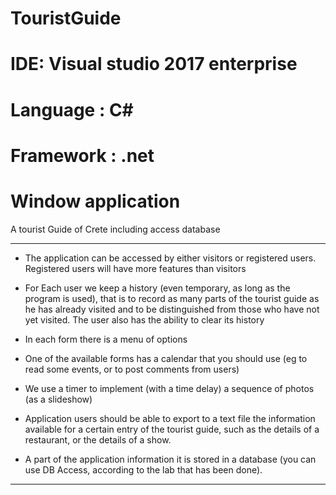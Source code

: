 # TouristGuide


# IDE: Visual studio 2017 enterprise

# Language : C#

# Framework : .net

# Window application

A tourist Guide of Crete including access database 

--------------------------------------
* The application can be accessed by either visitors or registered users.  
 Registered users will have more features than visitors
 
* For Each user we keep a history (even temporary, as long as the program is used), that is to record as many parts of the tourist guide as he has already visited and to be distinguished from those who have not yet visited. The user also has the ability to clear its history

* In each form there is a menu of options 

* One of the available forms has a calendar that you should use (eg to read some events, or to post comments from users)

* We use a timer to implement (with a time delay) a sequence of photos (as a slideshow)

* Application users should be able to export to a text file the information available for a certain entry of the tourist guide, such as the details of a restaurant, or the details of a show.

* A part of the application information it is stored in a database (you can use DB Access, according to the lab that has been done).
--------------------------------------------------
